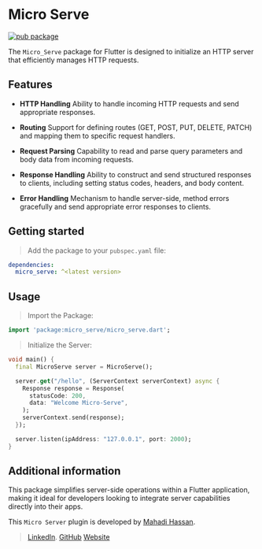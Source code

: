 # Micro Serve

[![pub package](https://img.shields.io/pub/v/micro_serve.svg)](https://pub.dev/packages/micro_serve)

The `Micro_Serve` package for Flutter is designed to initialize an HTTP server that efficiently manages HTTP requests.


## Features

- **HTTP Handling**
Ability to handle incoming HTTP requests and send appropriate responses.

- **Routing**
Support for defining routes (GET, POST, PUT, DELETE, PATCH) and mapping them to specific request handlers.

- **Request Parsing**
Capability to read and parse query parameters and body data from incoming requests.

- **Response Handling**
Ability to construct and send structured responses to clients, including setting status codes, headers, and body content.

- **Error Handling**
Mechanism to handle server-side, method errors gracefully and send appropriate error responses to clients.


## Getting started

> Add the package to your `pubspec.yaml` file:
```yaml
dependencies:
  micro_serve: ^<latest version>
```


## Usage

> Import the Package:
```dart
import 'package:micro_serve/micro_serve.dart';
```

> Initialize the Server:

```dart
void main() {
  final MicroServe server = MicroServe();

  server.get("/hello", (ServerContext serverContext) async {
    Response response = Response(
      statusCode: 200,
      data: "Welcome Micro-Serve",
    );
    serverContext.send(response);
  });

  server.listen(ipAddress: "127.0.0.1", port: 2000);
}
```


## Additional information

This package simplifies server-side operations within a Flutter application, making it ideal for developers looking to integrate server capabilities directly into their apps.

This `Micro Server` plugin is developed by [Mahadi Hassan](https://www.linkedin.com/in/mithun1st/).
> [LinkedIn](https://www.linkedin.com/in/mithun1st/).
> [GitHub](https://www.github.com/mithun1st/)
> [Website](https://mithun1st.blogspot.com/)